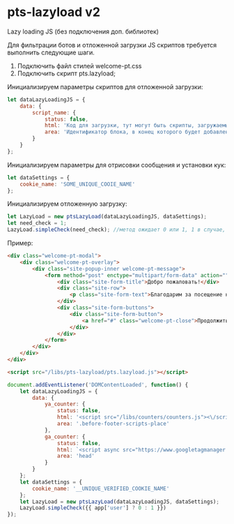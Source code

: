# pts-lazyload v2
Lazy loading JS (без подключения доп. библиотек)

Для фильтрации ботов и отложенной загрузки JS скриптов требуется выполнить следующие шаги.

1. Подключить файл стилей welcome-pt.css
2. Подключить скрипт pts.lazyload;

Инициализируем параметры скриптов для отложенной загрузки:
```javascript
let dataLazyLoadingJS = {
    data: {
        script_name: {
            status: false,
            html: 'Код для загрузки, тут могут быть скрипты, загружаемые скрипты и HTML куски',
            area: 'Идентификатор блока, в конец которого будет добавлен код из секции html, например head или .some-class-name'
        }
    }
};
```

Инициализируем параметры для отрисовки сообщения и установки кук:
```javascript
let dataSettings = {
    cookie_name: 'SOME_UNIQUE_COOIE_NAME'
};
```

Инициализируем отложенную загрузку:
```javascript
let LazyLoad = new ptsLazyLoad(dataLazyLoadingJS, dataSettings);
let need_check = 1;
LazyLoad.simpleCheck(need_check); //метод ожидает 0 или 1, 1 в случае, если необходимо выводить сообщение, 0, если не надо
```

Пример:
```html
<div class="welcome-pt-modal">
    <div class="welcome-pt-overlay">
        <div class="site-popup-inner welcome-pt-message">
            <form method="post" enctype="multipart/form-data" action="">
                <div class="site-form-title">Добро пожаловать!</div>
                <div class="site-row">
                    <p class="site-form-text">Благодарим за посещение нашего ресурса.</p>
                </div>
                <div class="site-form-buttons">
                    <div class="site-form-button">
                        <a href="#" class="welcome-pt-close">Продолжить</a>
                    </div>
                </div>
            </form>
        </div>
    </div>
</div>

<script src="/libs/pts-lazyload/pts.lazyload.js"></script>
```
```javascript
document.addEventListener('DOMContentLoaded', function() {
    let dataLazyLoadingJS = {
        data: {
            ya_counter: {
                status: false,
                html: '<script src="/libs/counters/counters.js"><\/script><noscript><div><img src="https://mc.yandex.ru/watch/unique_id?ut=noindex" style="position:absolute; left:-9999px;" alt=""><\/div><\/noscript>',
                area: '.before-footer-scripts-place'
            },
            ga_counter: {
                status: false,
                html: `<script async src="https://www.googletagmanager.com/gtag/js?id=ga-unique-id"><\/script><script>function getCid() {var match = document.cookie.match('(?:^|;)\\\\s*_ga=([^;]*)');var raw = (match) ? decodeURIComponent(match[1]) : null;if (raw) match = raw.match(/(\\d+\\.\\d+)$/);var gacid = (match) ? match[1] : null;return gacid ? gacid : false;}<\/script>`,
                area: 'head'
            }
        }
    };
    let dataSettings = {
        cookie_name: '__UNIQUE_VERIFIED_COOKIE_NAME'
    };
    let LazyLoad = new ptsLazyLoad(dataLazyLoadingJS, dataSettings);
    LazyLoad.simpleCheck({{ app['user'] ? 0 : 1 }})
});
```
